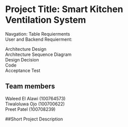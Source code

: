 # Project Title: Smart Kitchen Ventilation System

Navgation: Table
Requierments<br>
User and Backend Requierment:<br>

Architecture Design<br>
Architecture Sequence Diagram<br>
Design Decision<br>
Code<br>
Acceptance Test<br>


## Team members 
Waleed El Alawi (100764573)<br> 
Tiwaloluwa Ojo  (100700622)<br>
Preet Patel (100708239) <br>

##Short Project Description

